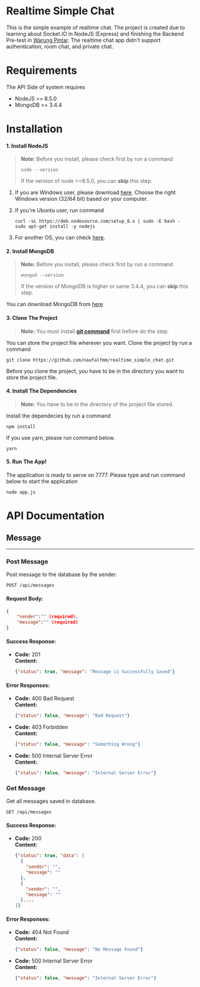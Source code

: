 Realtime Simple Chat
===========================

This is the simple example of realtime chat. The project is created due to learning about Socket.IO in NodeJS (Express) and finishing the Backend Pre-test in [Warung Pintar][1]. The realtime chat app didn't support authentication, room chat, and private chat.

# Requirements
The API Side of system requires
- NodeJS >= 8.5.0
- MongoDB >= 3.4.4

# Installation
#### 1. Install NodeJS
> **Note:**
> Before you install, please check first by run a command
> ```
> node --version
> ```
> If the version of node >=8.5.0, you can **skip** this step.

1. If you are Windows user, please download [here][2]. Choose the right Windows version (32/64 bit) based on your computer.
2. If you're Ubuntu user, run command

    ```
    curl -sL https://deb.nodesource.com/setup_8.x | sudo -E bash -
    sudo apt-get install -y nodejs
    ```
3. For another OS, you can check [here][2].

#### 2. Install MongoDB
> **Note:**
> Before you install, please check first by run a command
> ```
> mongod --version
> ```
> If the version of MongoDB is higher or same 3.4.4, you can **skip** this step.

You can download MongoDB from [here][3]

#### 3. Clone The Project
> **Note:**
> You must install [**git command**][4] first before do the step.

You can store the project file wherever you want. Clone the project by run a command
```
git clone https://github.com/naufalfmm/realtime_simple_chat.git
```
Before you clone the project, you have to be in the directory you want to store the project file.

#### 4. Install The Dependencies
> **Note:**
> You have to be in the directory of the project file stored.

Install the dependecies by run a command
```
npm install
```
If you use yarn, please run command below.
```
yarn
```

#### 5. Run The App!
The application is ready to serve on 7777. Please type and run command below to start the application
```
node app.js
```

# API Documentation
## **Message**
---
### **Post Message**
  Post message to the database by the sender.
  ```
  POST /api/messages
  ```
#### Request Body:
  ```json
  {
      "sender":"" (required),
      "message":"" (required)
  }
  ```
#### **Success Response:**
* **Code:** 201 <br />
  **Content:** 
  ```json
  {"status": true, "message": "Message is Successfully Saved"}
  ```
#### **Error Responses:**
* **Code:** 400 Bad Request <br />
  **Content:** 
   ```json
   {"status": false, "message": "Bad Request"}
   ```
* **Code:** 403 Forbidden <br />
  **Content:** 
  ```json
  {"status": false, "message": "Something Wrong"}
  ```
* **Code:** 500 Internal Server Error <br />
  **Content:** 
  ```json
  {"status": false, "message": "Internal Server Error"}
  ```
### **Get Message**
  Get all messages saved in database.
  ```
  GET /api/messages
  ```
#### **Success Response:**
* **Code:** 200 <br />
  **Content:** 
  ```json
  {"status": true, "data": [
    {
      "sender": "",
      "message": ""
    },
    {
      "sender": "",
      "message": ""
    },...
  ]}
  ```
#### **Error Responses:**
* **Code:** 404 Not Found <br />
  **Content:** 
   ```json
   {"status": false, "message": "No Message Found"}
   ```
* **Code:** 500 Internal Server Error <br />
  **Content:** 
  ```json
  {"status": false, "message": "Internal Server Error"}
  ```

[1]: https://warungpintar.co.id/
[2]: https://nodejs.org/en/download/
[3]: https://www.mongodb.com/download-center/community
[4]: https://git-scm.com/downloads